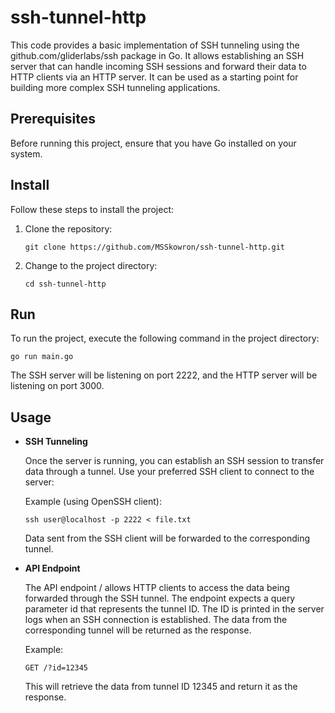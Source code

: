 # ssh-tunnel-http

This code provides a basic implementation of SSH tunneling using the github.com/gliderlabs/ssh package in Go. It allows establishing an SSH server that can handle incoming SSH sessions and forward their data to HTTP clients via an HTTP server. It can be used as a starting point for building more complex SSH tunneling applications.

## Prerequisites

Before running this project, ensure that you have Go installed on your system.

## Install

Follow these steps to install the project:

1. Clone the repository:

   ```
   git clone https://github.com/MSSkowron/ssh-tunnel-http.git
   ```

2. Change to the project directory:

   ```
   cd ssh-tunnel-http
   ```

## Run

To run the project, execute the following command in the project directory:

```
go run main.go
```

The SSH server will be listening on port 2222, and the HTTP server will be listening on port 3000.

## Usage

- **SSH Tunneling**

  Once the server is running, you can establish an SSH session to transfer data through a tunnel. Use your preferred SSH client to connect to the server:

  Example (using OpenSSH client):

  ```
  ssh user@localhost -p 2222 < file.txt
  ```

  Data sent from the SSH client will be forwarded to the corresponding tunnel.

- **API Endpoint**

  The API endpoint / allows HTTP clients to access the data being forwarded through the SSH tunnel. The endpoint expects a query parameter id that represents the tunnel ID. The ID is printed in the server logs when an SSH connection is established. The data from the corresponding tunnel will be returned as the response.

  Example:

  ```
  GET /?id=12345
  ```

  This will retrieve the data from tunnel ID 12345 and return it as the response.
